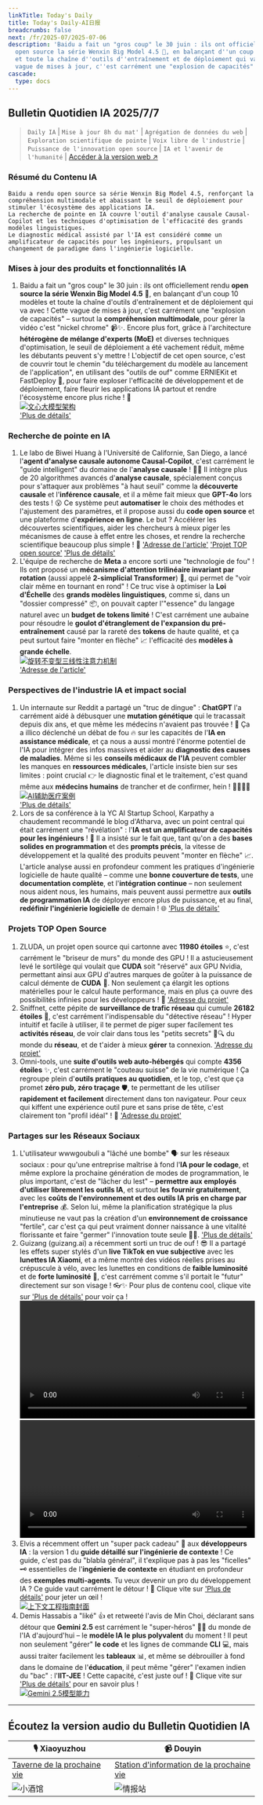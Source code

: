```yaml
---
linkTitle: Today's Daily
title: Today's Daily-AI日报
breadcrumbs: false
next: /fr/2025-07/2025-07-06
description: 'Baidu a fait un "gros coup" le 30 juin : ils ont officiellement rendu
  open source la série Wenxin Big Model 4.5 🎉, en balançant d''un coup 10 modèles
  et toute la chaîne d''outils d''entraînement et de déploiement qui va avec ! Cette
  vague de mises à jour, c''est carrément une "explosion de capacités"...'
cascade:
  type: docs
---
```

## Bulletin Quotidien IA 2025/7/7

> `Daily IA` | `Mise à jour 8h du mat'` | `Agrégation de données du web` | `Exploration scientifique de pointe` | `Voix libre de l'industrie` | `Puissance de l'innovation open source` | `IA et l'avenir de l'humanité` | [Accéder à la version web ↗️](https://ai.hubtoday.app/)

### **Résumé du Contenu IA**

```
Baidu a rendu open source sa série Wenxin Big Model 4.5, renforçant la compréhension multimodale et abaissant le seuil de déploiement pour stimuler l'écosystème des applications IA.
La recherche de pointe en IA couvre l'outil d'analyse causale Causal-Copilot et les techniques d'optimisation de l'efficacité des grands modèles linguistiques.
Le diagnostic médical assisté par l'IA est considéré comme un amplificateur de capacités pour les ingénieurs, propulsant un changement de paradigme dans l'ingénierie logicielle.
```

### **Mises à jour des produits et fonctionnalités IA**
1.  Baidu a fait un "gros coup" le 30 juin : ils ont officiellement rendu **open source la série Wenxin Big Model 4.5** 🎉, en balançant d'un coup 10 modèles et toute la chaîne d'outils d'entraînement et de déploiement qui va avec ! Cette vague de mises à jour, c'est carrément une "explosion de capacités" – surtout la **compréhension multimodale**, pour gérer la vidéo c'est "nickel chrome" 📹✨. Encore plus fort, grâce à l'architecture **hétérogène de mélange d'experts (MoE)** et diverses techniques d'optimisation, le seuil de déploiement a été vachement réduit, même les débutants peuvent s'y mettre ! L'objectif de cet open source, c'est de couvrir tout le chemin "du téléchargement du modèle au lancement de l'application", en utilisant des "outils de ouf" comme ERNIEKit et FastDeploy 🚀, pour faire exploser l'efficacité de développement et de déploiement, faire fleurir les applications IA partout et rendre l'écosystème encore plus riche ! 💐
    <br/> [![文心大模型架构](https://wechat2rss.bestblogs.dev/img-proxy/?k=8906c573&u=https%3A%2F%2Fmmbiz.qpic.cn%2Fmmbiz_jpg%2FFFcNSoQ3KicufIbAE81NCf61zWzzwuY0fN5icJSWCawUAhCDoezImD9RvAVOSvibcdS2iagPOjwc8mP7dG88hiaia5VQ%2F640%3Fwx_fmt%3Dother%26from%3Dappmsg)](https://wechat2rss.bestblogs.dev/img-proxy/?k=8906c573&u=https%3A%2F%2Fmmbiz.qpic.cn%2Fmmbiz_jpg%2FFFcNSoQ3KicufIbAE81NCf61zWzzwuY0fN5icJSWCawUAhCDoezImD9RvAVOSvibcdS2iagPOjwc8mP7dG88hiaia5VQ%2F640%3Fwx_fmt%3Dother%26from%3Dappmsg) <br/>
    ['Plus de détails'](https://mp.weixin.qq.com/s?__biz=MzAxMDMxOTI2NA==&mid=2649095044&idx=1&sn=3ad0a5c613fb19b47723200f86960756)

### **Recherche de pointe en IA**
1.  Le labo de Biwei Huang à l'Université de Californie, San Diego, a lancé l'**agent d'analyse causale autonome Causal-Copilot**, c'est carrément le "guide intelligent" du domaine de l'**analyse causale** ! 🧙‍♂️ Il intègre plus de 20 algorithmes avancés d'**analyse causale**, spécialement conçus pour s'attaquer aux problèmes "à haut seuil" comme la **découverte causale** et l'**inférence causale**, et il a même fait mieux que **GPT-4o** lors des tests ! 😮 Ce système peut **automatiser** le choix des méthodes et l'ajustement des paramètres, et il propose aussi du **code open source** et une plateforme d'**expérience en ligne**. Le but ? Accélérer les découvertes scientifiques, aider les chercheurs à mieux piger les mécanismes de cause à effet entre les choses, et rendre la recherche scientifique beaucoup plus simple ! 🔬
    ['Adresse de l'article'](https://arxiv.org/abs/2504.13263) ['Projet TOP open source'](https://github.com/Lancelot39/Causal-Copilot) ['Plus de détails'](https://causalcopilot.com/)
2.  L'équipe de recherche de **Meta** a encore sorti une "technologie de fou" ! Ils ont proposé un **mécanisme d'attention trilinéaire invariant par rotation** (aussi appelé **2-simplicial Transformer**) 🔄, qui permet de "voir clair même en tournant en rond" ! Ce truc vise à optimiser la **Loi d'Échelle** des **grands modèles linguistiques**, comme si, dans un "dossier compressé" 📦, on pouvait capter l'"essence" du langage naturel avec un **budget de tokens limité** ! C'est carrément une aubaine pour résoudre le **goulot d'étranglement de l'expansion du pré-entraînement** causé par la rareté des **tokens** de haute qualité, et ça peut surtout faire "monter en flèche" 📈 l'efficacité des **modèles à grande échelle**.
    <br/> [![旋转不变型三线性注意力机制](https://image.jiqizhixin.com/uploads/editor/3fd1bd8f-a6aa-4f19-b4e2-de26dc7c60c0/640.png)](https://image.jiqizhixin.com/uploads/editor/3fd1bd8f-a6aa-4f19-b4e2-de26dc7c60c0/640.png) <br/>
    ['Adresse de l'article'](https://arxiv.org/pdf/2507.02754.pdf)

### **Perspectives de l'industrie IA et impact social**
1.  Un internaute sur Reddit a partagé un "truc de dingue" : **ChatGPT** l'a carrément aidé à débusquer une **mutation génétique** qui le tracassait depuis dix ans, et que même les médecins n'avaient pas trouvée ! 🧬 Ça a illico déclenché un débat de fou 🔥 sur les capacités de l'**IA en assistance médicale**, et ça nous a aussi montré l'énorme potentiel de l'IA pour intégrer des infos massives et aider au **diagnostic des causes de maladies**. Même si les **conseils médicaux de l'IA** peuvent combler les manques en **ressources médicales**, l'article insiste bien sur ses limites : point crucial 👉 le diagnostic final et le traitement, c'est quand même aux **médecins humains** de trancher et de confirmer, hein ! 👨‍⚕️👩‍⚕️
    <br/> [![AI辅助医疗案例](https://image.jiqizhixin.com/uploads/editor/6cad55c1-6836-4cce-99c5-98bd89dae32e/640.png)](https://image.jiqizhixin.com/uploads/editor/6cad55c1-6836-4cce-99c5-98bd89dae32e/640.png) <br/>
    ['Plus de détails'](https://www.reddit.com/r/ChatGPT/comments/1lrmom4/chatgpt_solved_a_10_year_problem_no_doctors_could/)
2.  Lors de sa conférence à la YC AI Startup School, Karpathy a chaudement recommandé le blog d'Atharva, avec un point central qui était carrément une "révélation" : l'**IA est un amplificateur de capacités pour les ingénieurs** ! 🚀 Il a insisté sur le fait que, tant qu'on a des **bases solides en programmation** et des **prompts précis**, la vitesse de développement et la qualité des produits peuvent "monter en flèche" 📈. L'article analyse aussi en profondeur comment les pratiques d'ingénierie logicielle de haute qualité – comme une **bonne couverture de tests**, une **documentation complète**, et l'**intégration continue** – non seulement nous aident nous, les humains, mais peuvent aussi permettre aux **outils de programmation IA** de déployer encore plus de puissance, et au final, **redéfinir l'ingénierie logicielle** de demain ! 🌐
    ['Plus de détails'](https://mp.weixin.qq.com/s?__biz=MzI3MTA0MTk1MA==&mid=2652607139&idx=2&sn=6a5e318fc223bc04c4803a9c7d3b4713)

### **Projets TOP Open Source**
1.  ZLUDA, un projet open source qui cartonne avec **11980 étoiles** ⭐, c'est carrément le "briseur de murs" du monde des GPU ! Il a astucieusement levé le sortilège qui voulait que **CUDA** soit "réservé" aux GPU Nvidia, permettant ainsi aux GPU d'autres marques de goûter à la puissance de calcul démente de **CUDA** 💪. Non seulement ça élargit les options matérielles pour le calcul haute performance, mais en plus ça ouvre des possibilités infinies pour les développeurs ! 🚀 ['Adresse du projet'](https://github.com/vosen/ZLUDA)
2.  Sniffnet, cette pépite de **surveillance de trafic réseau** qui cumule **26182 étoiles** 🌟, c'est carrément l'indispensable du "détective réseau" ! Hyper intuitif et facile à utiliser, il te permet de piger super facilement tes **activités réseau**, de voir clair dans tous les "petits secrets" 📱🔍 du monde du **réseau**, et de t'aider à mieux **gérer** ta connexion. ['Adresse du projet'](https://github.com/GyulyVGC/sniffnet)
3.  Omni-tools, une **suite d'outils web auto-hébergés** qui compte **4356 étoiles** ✨, c'est carrément le "couteau suisse" de la vie numérique ! Ça regroupe plein d'**outils pratiques au quotidien**, et le top, c'est que ça promet **zéro pub, zéro traçage** 🛡️, te permettant de les utiliser **rapidement et facilement** directement dans ton navigateur. Pour ceux qui kiffent une expérience outil pure et sans prise de tête, c'est clairement ton "profil idéal" ! 💖 ['Adresse du projet'](https://github.com/iib0011/omni-tools)

### **Partages sur les Réseaux Sociaux**
1.  L'utilisateur wwwgoubuli a "lâché une bombe" 🗣️ sur les réseaux sociaux : pour qu'une entreprise maîtrise à fond l'**IA pour le codage**, et même explore la prochaine génération de modes de programmation, le plus important, c'est de "lâcher du lest" – **permettre aux employés d'utiliser librement les outils IA**, et surtout **les fournir gratuitement**, avec les **coûts de l'environnement et des outils IA pris en charge par l'entreprise** 💰. Selon lui, même la planification stratégique la plus minutieuse ne vaut pas la création d'un **environnement de croissance** "fertile", car c'est ça qui peut vraiment donner naissance à une vitalité florissante et faire "germer" l'innovation toute seule 🌱✨. ['Plus de détails'](https://x.com/wwwgoubuli/status/1941825193175109721)
2.  Guizang (guizang.ai) a récemment sorti un truc de ouf ! 😎 Il a partagé les effets super stylés d'un **live TikTok en vue subjective** avec les **lunettes IA Xiaomi**, et a même montré des vidéos réelles prises au crépuscule à vélo, avec les lunettes en conditions de **faible luminosité** et de **forte luminosité** 🎥, c'est carrément comme s'il portait le "futur" directement sur son visage ! 👓✨ Pour plus de contenu cool, clique vite sur ['Plus de détails'](https://x.com/op7418/status/1941783013387555011) pour voir ça !
    <video src="https://video.twimg.com/amplify_video/1941782629067493376/vid/avc1/1080x1920/XhhGLsIXTblCGCjP.mp4" controls="controls" width="100%"></video>
    <video src="https://video.twimg.com/amplify_video/1941481028054622208/vid/avc1/1920x1080/sM_6FwA7Ub9amItU.mp4" controls="controls" width="100%"></video>
3.  Elvis a récemment offert un "super pack cadeau" 🎁 aux **développeurs IA** : la version 1 du **guide détaillé sur l'ingénierie de contexte** ! Ce guide, c'est pas du "blabla général", il t'explique pas à pas les "ficelles" 🗝️ essentielles de l'**ingénierie de contexte** en étudiant en profondeur des **exemples multi-agents**. Tu veux devenir un pro du développement IA ? Ce guide vaut carrément le détour ! 🧐 Clique vite sur ['Plus de détails'](https://x.com/omarsar0/status/1941566132001153082) pour jeter un œil !
    <br/> [![上下文工程指南封面](https://pbs.twimg.com/media/GvHR4-7W4AAlfde?format=jpg&name=orig)](https://pbs.twimg.com/media/GvHR4-7W4AAlfde?format=jpg&name=orig) <br/>
4.  Demis Hassabis a "liké" 👍 et retweeté l'avis de Min Choi, déclarant sans détour que **Gemini 2.5** est carrément le "super-héros" 🦸‍♂️ du monde de l'IA d'aujourd'hui – le **modèle IA le plus polyvalent** du moment ! Il peut non seulement "gérer" **le code** et les lignes de commande **CLI** 💻, mais aussi traiter facilement les **tableaux** 📊, et même se débrouiller à fond dans le domaine de l'**éducation**, il peut même "gérer" l'examen indien du "bac" : l'**IIT-JEE** ! Cette capacité, c'est juste ouf ! 🤩 Clique vite sur ['Plus de détails'](https://x.com/demishassabis/status/1941701663800062214) pour en savoir plus !
    <br/> [![Gemini 2.5模型能力](https://pbs.twimg.com/media/GvGa-2tXoAACmiv?format=jpg&name=orig)](https://pbs.twimg.com/media/GvGa-2tXoAACmiv?format=jpg&name=orig) <br/>

---

## **Écoutez la version audio du Bulletin Quotidien IA**

| 🎙️ **Xiaoyuzhou** | 📹 **Douyin** |
| --- | --- |
| [Taverne de la prochaine vie](https://www.xiaoyuzhoufm.com/podcast/683c62b7c1ca9cf575a5030e)  |   [Station d'information de la prochaine vie](https://www.douyin.com/user/MS4wLjABAAAAwpwqPQlu38sO38VyWgw9ZjDEnN4bMR5j8x111UxpseHR9DpB6-CveI5KRXOWuFwG)| 
| ![小酒馆](https://s1.imagehub.cc/images/2025/06/24/f959f7984e9163fc50d3941d79a7f262.md.png) | ![情报站](https://s1.imagehub.cc/images/2025/06/24/7fc30805eeb831e1e2baa3a240683ca3.md.png) |